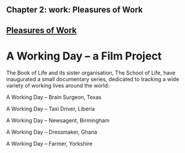 
## Chapter 2: work: Pleasures of Work

## [Pleasures of Work](../category/work/pleasures-of-work/index.html)

# A Working Day – a Film Project

The Book of Life and its sister organisation, The School of Life, have inaugurated a small documentary series, dedicated to tracking a wide variety of working lives around the world:

A Working Day – Brain Surgeon, Texas

A Working Day – Taxi Driver, Liberia

<span style="font-weight: 400;"> </span>

<span style="font-weight: 400;">A Working Day – Newsagent, Birmingham</span>

<span style="font-weight: 400;"> </span>

<span style="font-weight: 400;">A Working Day – Dressmaker, Ghana</span>

<span style="font-weight: 400;"> </span>

<span style="font-weight: 400;">A Working Day – Farmer, Yorkshire</span>

<span style="font-weight: 400;"> </span>

